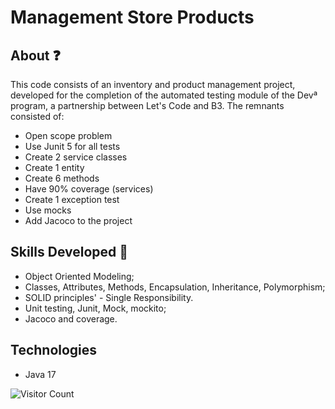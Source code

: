 # Management Store Products

## About ❓

This code consists of an inventory and product management project, developed for the completion of the automated testing module of the Devª program, a partnership between Let's Code and B3. The remnants consisted of:
- Open scope problem
- Use Junit 5 for all tests
- Create 2 service classes
- Create 1 entity
- Create 6 methods
- Have 90% coverage (services)
- Create 1 exception test
- Use mocks
- Add Jacoco to the project

## Skills Developed 🧠

<ul>

<li>Object Oriented Modeling;</li>

<li>Classes, Attributes, Methods, Encapsulation, Inheritance, Polymorphism;</li>

<li> SOLID principles' - Single Responsibility. </li>

<li> Unit testing, Junit, Mock, mockito;</li>

<li> Jacoco and coverage.</li>

</ul>

## Technologies 

<ul>

<li> Java 17 </li>

</ul>

![Visitor Count](https://visitor-badge.glitch.me/badge?page_id=store-products)
